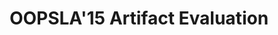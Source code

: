 ---
title: OOPSLA'15 Artifact Evaluation
redirect_from: 
    - /publications/oopsla15-artifact/
redirect_to:
    - https://github.com/msteindorfer/oopsla15-artifacts/
---    